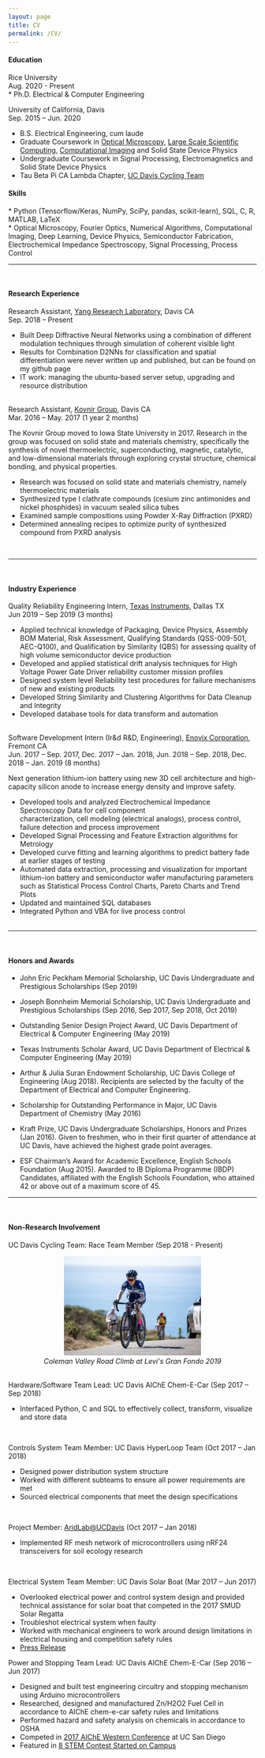 ```yaml
---
layout: page
title: CV
permalink: /CV/
---
```


<h4> Education </h4>
Rice University <br>
Aug. 2020 - Present <br>
* Ph.D. Electrical & Computer Engineering

University of California, Davis <br>
Sep. 2015 – Jun. 2020 <br>
* B.S. Electrical Engineering, cum laude <br>
* Graduate Coursework in [Optical Microscopy](https://www.ece.ucdavis.edu/~wejyang/Syllabus_EEC289T_Fall2018.pdf), [Large Scale Scientific Computing](https://web.cs.ucdavis.edu/~bai/ECS231/), [Computational Imaging](https://bmegg.ucdavis.edu/files/2019/07/BIM252.pdf) and Solid State Device Physics <br>
* Undergraduate Coursework in Signal Processing, Electromagnetics and Solid State Device Physics <br>
* Tau Beta Pi CA Lambda Chapter, [UC Davis Cycling Team](https://www.ucdaviscycling.com/) <br>

<h4> Skills </h4>
* Python (Tensorflow/Keras, NumPy, SciPy, pandas, scikit-learn), SQL, C, R, MATLAB, LaTeX <br>
* Optical Microscopy, Fourier Optics, Numerical Algorithms, Computational Imaging, Deep Learning, Device Physics, Semiconductor Fabrication, Electrochemical Impedance Spectroscopy, Signal Processing, Process Control <br>

----
<br>
<h4> Research Experience </h4>

Research Assistant, [Yang Research Laboratory](https://www.ece.ucdavis.edu/~wejyang/home.html), Davis CA <br>
Sep. 2018 – Present
<br>
* Built Deep Diffractive Neural Networks using a combination of different modulation techniques through simulation of coherent visible light
* Results for Combination D2NNs for classification and spatial differentiation were never written up and published, but can be found on my github page
* IT work: managing the ubuntu-based server setup, upgrading and resource distribution
<br> <br>

Research Assistant, [Kovnir Group](https://group.chem.iastate.edu/Kovnir/), Davis CA <br>
Mar. 2016 – May. 2017 (1 year 2 months)<br>

The Kovnir Group moved to Iowa State University in 2017. Research in the group was focused on solid state and materials chemistry, specifically the synthesis of novel thermoelectric, superconducting, magnetic, catalytic, and low-dimensional materials through exploring crystal structure, chemical bonding, and physical properties.


* Research was focused on solid state and materials chemistry, namely thermoelectric materials<br>
* Synthesized type I clathrate compounds (cesium zinc antimonides and nickel phosphides) in vacuum sealed silica tubes<br>
* Examined sample compositions using Powder X-Ray Diffraction (PXRD)<br>
* Determined annealing recipes to optimize purity of synthesized compound from PXRD analysis<br>

<br>

----

<br>
<h4> Industry Experience </h4>

Quality Reliability Engineering Intern, [Texas Instruments](http://www.ti.com/), Dallas TX <br>
Jun 2019 – Sep 2019 (3 months) <br>
* Applied technical knowledge of Packaging, Device Physics, Assembly BOM Material, Risk Assessment, Qualifying Standards (QSS-009-501, AEC-Q100), and Qualification by Similarity (QBS) for assessing quality of high volume semiconductor device production
* Developed and applied statistical drift analysis techniques for High Voltage Power Gate Driver reliability customer mission profiles
* Designed system level Reliability test procedures for failure mechanisms of new and existing products
* Developed String Similarity and Clustering Algorithms for Data Cleanup and Integrity
* Developed database tools for data transform and automation
<br><br>

Software Development Intern (Ir&d R&D, Engineering), [Enovix Corporation](https://enovix.com/), Fremont CA                    
Jun. 2017 – Sep. 2017, Dec. 2017 – Jan. 2018, Jun. 2018 – Sep. 2018, Dec. 2018 – Jan. 2019 (8 months)  <br>

Next generation lithium-ion battery using new 3D cell architecture and high-capacity silicon anode to increase energy density and improve safety.

* Developed tools and analyzed Electrochemical Impedance Spectroscopy Data for cell component<br> characterization, cell modeling (electrical analogs), process control, failure detection and process improvement
* Developed Signal Processing and Feature Extraction algorithms for Metrology<br>
* Developed curve fitting and learning algorithms to predict battery fade at earlier stages of testing<br>
* Automated data extraction, processing and visualization for important lithium-ion battery and semiconductor wafer manufacturing parameters such as Statistical Process Control Charts, Pareto Charts and Trend Plots<br>
* Updated and maintained SQL databases<br>
* Integrated Python and VBA for live process control
<br> <br>

----
<br>
<h4> Honors and Awards </h4>

* John Eric Peckham Memorial Scholarship, UC Davis Undergraduate and Prestigious Scholarships (Sep 2019)

* Joseph Bonnheim Memorial Scholarship, UC Davis Undergraduate and Prestigious Scholarships (Sep 2016, Sep 2017, Sep 2018, Oct 2019)

* Outstanding Senior Design Project Award, UC Davis Department of Electrical & Computer Engineering (May 2019)

* Texas Instruments Scholar Award, UC Davis Department of Electrical & Computer Engineering (May 2019)

* Arthur & Julia Suran Endowment Scholarship, UC Davis College of Engineering (Aug 2018). Recipients are selected by the faculty of the Department of Electrical and Computer Engineering.

* Scholarship for Outstanding Performance in Major, UC Davis Department of Chemistry (May 2016)

* Kraft Prize, UC Davis Undergraduate Scholarships, Honors and Prizes (Jan 2016). Given to freshmen, who in their first quarter of attendance at UC Davis, have achieved the highest grade point averages.

* ESF Chairman’s Award for Academic Excellence, English Schools Foundation (Aug 2015). Awarded to IB Diploma Programme (IBDP) Candidates, affiliated with the English Schools Foundation, who attained 42 or above out of a maximum score of 45.

----
<br>
<h4> Non-Research Involvement </h4>

UC Davis Cycling Team: Race Team Member (Sep 2018 - Present)
<div style="text-align: center"><img src="/images/levis.jpg" style="width: 55%; height: 55%"/></div>
<center> <i> Coleman Valley Road Climb at Levi's Gran Fondo 2019 </i> </center>
<br>

Hardware/Software Team Lead: UC Davis AIChE Chem-E-Car (Sep 2017 – Sep 2018)
* Interfaced Python, C and SQL to effectively collect, transform, visualize and store data
<br>

Controls System Team Member: UC Davis HyperLoop Team (Oct 2017 – Jan 2018)
* Designed power distribution system structure
* Worked with different subteams to ensure all power requirements are met
* Sourced electrical components that meet the design specifications
<br>

Project Member: [AridLab@UCDavis](https://www.aridlab.org/) (Oct 2017 – Jan 2018)
* Implemented RF mesh network of microcontrollers using nRF24 transceivers for soil ecology research
<br>

Electrical System Team Member: UC Davis Solar Boat (Mar 2017 – Jun 2017)
* Overlooked electrical power and control system design and provided technical assistance for solar boat that competed in the 2017 SMUD Solar Regatta
* Troubleshot electrical system when faulty
* Worked with mechanical engineers to work around design limitations in electrical housing and competition safety rules
* [Press Release](https://engineering.ucdavis.edu/blog/uc-davis-solar-boat-team-places-second-at-the-smud-california-solar-regatta/)

Power and Stopping Team Lead: UC Davis AIChE Chem-E-Car (Sep 2016 – Jun 2017)
* Designed and built test engineering circuitry and stopping mechanism using Arduino microcontrollers
* Researched, designed and manufactured Zn/H2O2 Fuel Cell in accordance to AIChE chem-e-car safety rules and limitations
* Performed hazard and safety analysis on chemicals in accordance to OSHA
* Competed in [2017 AIChE Western Conference](https://aichewrsc.wordpress.com) at UC San Diego
* Featured in [8 STEM Contest Started on Campus]([https://www.ucdavis.edu/news/8-stem-contests-start-campus/)
